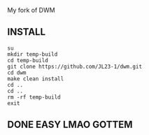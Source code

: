 My fork of DWM
##           INSTALL                                   
    su
    mkdir temp-build
    cd temp-build
    git clone https://github.com/JL23-1/dwm.git
    cd dwm
    make clean install
    cd ..
    cd ..
    rm -rf temp-build
    exit
    
 ## DONE EASY LMAO GOTTEM
